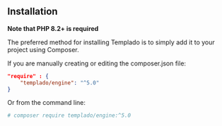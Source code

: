 ## Installation

**Note that PHP 8.2+ is required**

The preferred method for installing Templado is to simply add it to your project using Composer.

If you are manually creating or editing the composer.json file:

```json
"require" : {
    "templado/engine": "^5.0"
}
```

Or from the command line:

```bash
# composer require templado/engine:^5.0
```
